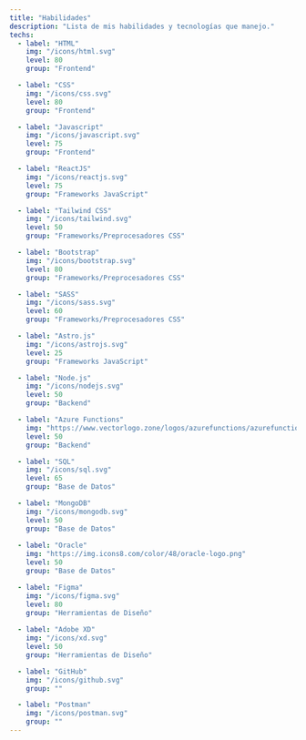 ```yaml
---
title: "Habilidades"
description: "Lista de mis habilidades y tecnologías que manejo."
techs:  
  - label: "HTML"
    img: "/icons/html.svg"
    level: 80
    group: "Frontend"

  - label: "CSS"
    img: "/icons/css.svg"
    level: 80
    group: "Frontend"

  - label: "Javascript"
    img: "/icons/javascript.svg"
    level: 75
    group: "Frontend"

  - label: "ReactJS"
    img: "/icons/reactjs.svg"
    level: 75
    group: "Frameworks JavaScript"

  - label: "Tailwind CSS"
    img: "/icons/tailwind.svg"
    level: 50
    group: "Frameworks/Preprocesadores CSS"

  - label: "Bootstrap"
    img: "/icons/bootstrap.svg"
    level: 80
    group: "Frameworks/Preprocesadores CSS"

  - label: "SASS"
    img: "/icons/sass.svg"
    level: 60
    group: "Frameworks/Preprocesadores CSS"

  - label: "Astro.js"
    img: "/icons/astrojs.svg"
    level: 25
    group: "Frameworks JavaScript"

  - label: "Node.js"
    img: "/icons/nodejs.svg"
    level: 50
    group: "Backend"

  - label: "Azure Functions"
    img: "https://www.vectorlogo.zone/logos/azurefunctions/azurefunctions-icon.svg"
    level: 50
    group: "Backend"

  - label: "SQL"
    img: "/icons/sql.svg"
    level: 65
    group: "Base de Datos"

  - label: "MongoDB"
    img: "/icons/mongodb.svg"
    level: 50
    group: "Base de Datos"
    
  - label: "Oracle"
    img: "https://img.icons8.com/color/48/oracle-logo.png"
    level: 50
    group: "Base de Datos" 

  - label: "Figma"
    img: "/icons/figma.svg"
    level: 80
    group: "Herramientas de Diseño"
    
  - label: "Adobe XD"
    img: "/icons/xd.svg"
    level: 50
    group: "Herramientas de Diseño" 

  - label: "GitHub"
    img: "/icons/github.svg"
    group: ""

  - label: "Postman"
    img: "/icons/postman.svg"
    group: ""
---
```

